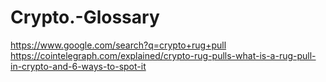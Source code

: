 # Crypto.-Glossary
https://www.google.com/search?q=crypto+rug+pull https://cointelegraph.com/explained/crypto-rug-pulls-what-is-a-rug-pull-in-crypto-and-6-ways-to-spot-it
